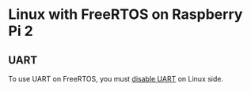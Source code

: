 # Linux with FreeRTOS on Raspberry Pi 2

## UART
To use UART on FreeRTOS, you must [disable UART](https://elinux.org/RPi_Serial_Connection#S.2FW:_Preventing_Linux_from_using_the_serial_port) on Linux side.